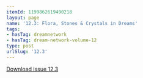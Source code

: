 ```yaml
---
itemId: 1199862619490218
layout: page
name: '12.3: Flora, Stones & Crystals in Dreams'
tags:
- hasTag: dreamnetwork
- hasTag: dream-network-volume-12
type: post
urlSlug: '12.3'
---
```

<a href="files/pdfs/Volume_12/12.3-Dream-Network_Volume-12_No-3.pdf" download="">Download issue 12.3</a>